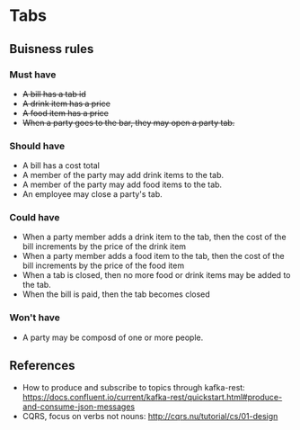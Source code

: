 # Tabs

## Buisness rules

### Must have

* ~~A bill has a tab id~~
* ~~A drink item has a price~~
* ~~A food item has a price~~
* ~~When a party goes to the bar, they may open a party tab.~~

### Should have

* A bill has a cost total
* A member of the party may add drink items to the tab.
* A member of the party may add food items to the tab.
* An employee may close a party's tab.

### Could have

* When a party member adds a drink item to the tab, then the cost of the bill increments by the price of the drink item
* When a party member adds a food item to the tab, then the cost of the bill increments by the price of the food item
* When a tab is closed, then no more food or drink items may be added to the tab.
* When the bill is paid, then the tab becomes closed

### Won't have

* A party may be composd of one or more people.

## References

* How to produce and subscribe to topics through kafka-rest: https://docs.confluent.io/current/kafka-rest/quickstart.html#produce-and-consume-json-messages
* CQRS, focus on verbs not nouns: http://cqrs.nu/tutorial/cs/01-design
